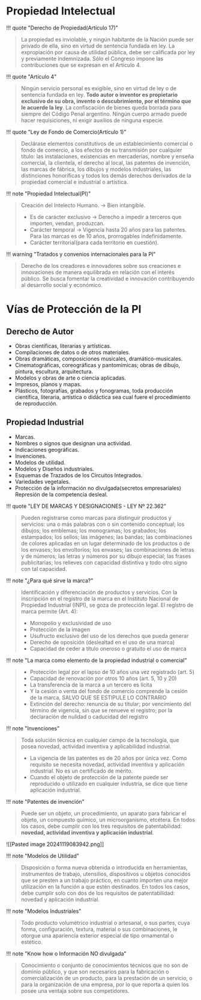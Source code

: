 # Propiedad Intelectual

!!! quote "Derecho de Propiedad(Artículo 17)"
> La propiedad es inviolable, y ningún habitante de la Nación puede ser privado de ella, sino en virtud de sentencia fundada en ley. La expropiación por causa de utilidad pública, debe ser calificada por ley y previamente indemnizada. Sólo el Congreso impone las contribuciones que se expresan en el Artículo 4.


!!! quote "Artículo 4"
> Ningún servicio personal es exigible, sino en virtud de ley o de sentencia fundada en ley. **Todo autor o inventor es propietario exclusivo de su obra, invento o descubrimiento, por el término que le acuerde la ley**. La confiscación de bienes queda borrada para siempre del Código Penal argentino. Ningún cuerpo armado puede hacer requisiciones, ni exigir auxilios de ninguna especie.


!!! quote "Ley de Fondo de Comercio(Artículo 1)"
> Declárase elementos constitutivos de un establecimiento comercial o fondo de comercio, a los efectos de su transmisión por cualquier título: las instalaciones, existencias en mercaderías, nombre y enseña comercial, la clientela, el derecho al local, las patentes de invención, las marcas de fábrica, los dibujos y modelos industriales, las distinciones honoríficas y todos los demás derechos derivados de la propiedad comercial e industrial o artística.



!!! note "Propiedad Intelectual(PI)"
> Creación del Intelecto Humano. -> Bien intangible.
> - Es de carácter exclusivo -> Derecho a impedir a terceros que importen, vendan, produzcan.
> - Carácter temporal -> Vigencia hasta 20 años para las patentes. Para las marcas es de 10 años, prorrogables indefinidamente.
> - Carácter territorial(para cada territorio en cuestión).


!!! warning "Tratados y convenios internacionales para la PI"
> Derecho de los creadores e innovadores sobre sus creaciones e innovaciones de manera equilibrada en relación con el interés público.
> Se busca fomentar la creatividad e innovación contribuyendo al desarrollo social y económico.

# Vías de Protección de la PI

## Derecho de Autor
- Obras científicas, literarias y artísticas.
- Compilaciones de datos o de otros materiales.
- Obras dramáticas, composiciones musicales, dramático-musicales.
- Cinematográficas, coreográficas y pantomímicas; obras de dibujo, pintura, escultura, arquitectura.
- Modelos y obras de arte o ciencia aplicadas.
- Impresos, planos y mapas.
- Plásticos, fotografías, grabados y fonogramas, toda producción científica, literaria, artística o didáctica sea cual fuere el procedimiento de reproducción.

## Propiedad Industrial
- Marcas.
- Nombres o signos que designan una actividad.
- Indicaciones geográficas.
- Invenciones.
- Modelos de utilidad.
- Modelos y Diseños industriales.
- Esquemas de Trazados de los Circuitos Integrados.
- Variedades vegetales.
- Protección de la información no divulgada(secretos empresariales) Represión de la competencia desleal.


!!! quote "LEY DE MARCAS Y DESIGNACIONES - LEY Nº 22.362"
> Pueden registrarse como marcas para distinguir productos y servicios: una o más palabras con o sin contenido conceptual; los dibujos; los emblemas; los monogramas; los grabados; los estampados; los sellos; las imágenes; las bandas; las combinaciones de colores aplicadas en un lugar determinado de los productos o de los envases; los envoltorios; los envases; las combinaciones de letras y de números; las letras y números por su dibujo especial; las frases publicitarias; los relieves con capacidad distintiva y todo otro signo con tal capacidad.


!!! note "¿Para qué sirve la marca?"
> Identificación y diferenciación de productos y servicios. Con la inscripción en el registro de la marca en el Instituto Nacional de Propiedad Industrial (INPI), se goza de protección legal. El registro de marca permite (Art. 4):
> - Monopolio y exclusividad de uso
> - Protección de la imagen
> - Usufructo exclusivo del uso de los derechos que pueda generar
> - Derecho de oposición (deslealtad en el uso de una marca)
> - Capacidad de ceder a título oneroso o gratuito el uso de marca


!!! note "La marca como elemento de la propiedad industrial o comercial"
> - Protección legal por el lapso de 10 años una vez registrado (art. 5)
> - Capacidad de renovación por otros 10 años (art. 5, 10 y 20)
> - La transferencia de la marca a un tercero es lícita
> - Y la cesión o venta del fondo de comercio comprende la cesión de la marca, SALVO QUE SE ESTIPULE LO CONTRARIO
> - Extinción del derecho: renuncia de su titular; por vencimiento del término de vigencia, sin que se renueve el registro; por la declaración de nulidad o caducidad del registro


!!! note "Invenciones"
> Toda solución técnica en cualquier campo de la tecnología, que posea novedad, actividad inventiva y aplicabilidad industrial.
> - La vigencia de las patentes es de 20 años por única vez. Como requisito se necesita novedad, actividad inventiva y aplicación industrial. No es un certificado de mérito.
> - Cuando el objeto de protección de la patente puede ser reproducido o utilizado en cualquier industria, se dice que tiene aplicación industrial.


!!! note "Patentes de invención"
> Puede ser un objeto, un procedimiento, un aparato para fabricar el objeto, un compuesto químico, un microorganismo, etcétera. En todos los casos, debe cumplir con los tres requisitos de patentabilidad: **novedad, actividad inventiva y aplicación industrial**.


![[Pasted image 20241119083942.png]]


!!! note "Modelos de Utilidad"
> Disposición o forma nueva obtenida o introducida en herramientas, instrumentos de trabajo, utensilios, dispositivos u objetos conocidos que se presten a un trabajo práctico, en cuanto importen una mejor utilización en la función a que estén destinados.
> En todos los casos, debe cumplir solo con dos de los requisitos de patentabilidad: novedad y aplicación industrial.


!!! note "Modelos Industriales"
> Todo producto volumétrico industrial o artesanal, o sus partes, cuya forma, configuración, textura, material o sus combinaciones, le otorgue una apariencia exterior especial de tipo ornamental o estético.


!!! note "Know how o Información NO divulgada"
> Conocimiento o conjunto de conocimientos técnicos que no son de dominio público, y que son necesarios para la fabricación o comercialización de un producto, para la prestación de un servicio, o para la organización de una empresa, por lo que reporta a quien los posee una ventaja sobre sus competidores.
